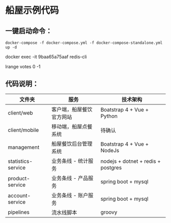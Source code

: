 船屋示例代码
=========


## 一键启动命令：

`
docker-compose -f docker-compose.yml -f docker-compose-standalone.yml up -d
`

docker exec -it 9baa65a75aaf redis-cli

lrange votes 0 -1


## 代码说明：

| 文件夹  | 服务  | 技术架构 |
| ------------ | ------------ |------------ |
| client/web  | 客户端，船屋餐饮官方网站  | Boatstrap 4 + Vue + Python|
| client/mobile  | 移动端，船屋点餐系统  | 待确认 |
| management  | 船屋餐饮后台管理系统  | Boatstrap 4 + Vue + NodeJs |
| statistics-service  | 业务条线 - 统计服务  | nodejs + dotnet + redis + postgres  |
| product-service  | 业务条线 - 产品服务  |spring boot + mysql |
| account-service  | 业务条线 - 账户服务  |spring boot + mysql |
| pipelines  | 流水线脚本 | groovy |
